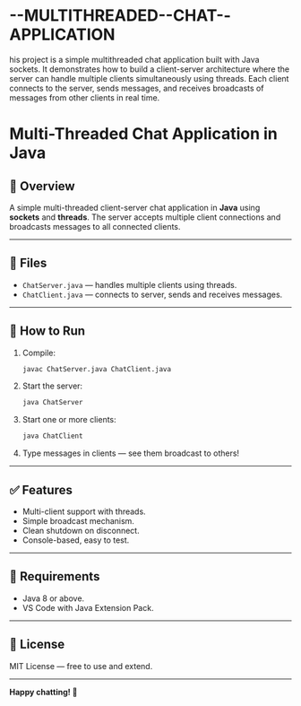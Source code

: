 # --MULTITHREADED--CHAT--APPLICATION
his project is a simple multithreaded chat application built with Java sockets. It demonstrates how to build a client-server architecture where the server can handle multiple clients simultaneously using threads.  Each client connects to the server, sends messages, and receives broadcasts of messages from other clients in real time. 
# Multi-Threaded Chat Application in Java

## 📌 Overview

A simple multi-threaded client-server chat application in **Java** using **sockets** and **threads**. The server accepts multiple client connections and broadcasts messages to all connected clients.

---

## 📂 Files

- `ChatServer.java` — handles multiple clients using threads.
- `ChatClient.java` — connects to server, sends and receives messages.

---

## 🚀 How to Run

1. Compile:
    ```bash
    javac ChatServer.java ChatClient.java
    ```

2. Start the server:
    ```bash
    java ChatServer
    ```

3. Start one or more clients:
    ```bash
    java ChatClient
    ```

4. Type messages in clients — see them broadcast to others!

---

## ✅ Features

- Multi-client support with threads.
- Simple broadcast mechanism.
- Clean shutdown on disconnect.
- Console-based, easy to test.

---

## 🔑 Requirements

- Java 8 or above.
- VS Code with Java Extension Pack.

---

## 📜 License

MIT License — free to use and extend.

---

**Happy chatting! 🚀**

